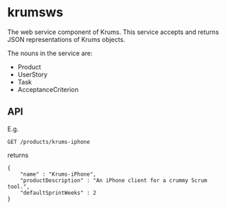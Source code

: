 krumsws
=======

The web service component of Krums. This service accepts and returns JSON representations of Krums objects.

The nouns in the service are:

* Product
* UserStory
* Task
* AcceptanceCriterion

API
---

E.g.

	GET /products/krums-iphone

returns

	{
		"name" : "Krums-iPhone",
		"productDescription" : "An iPhone client for a crummy Scrum tool.",
		"defaultSprintWeeks" : 2
	}
